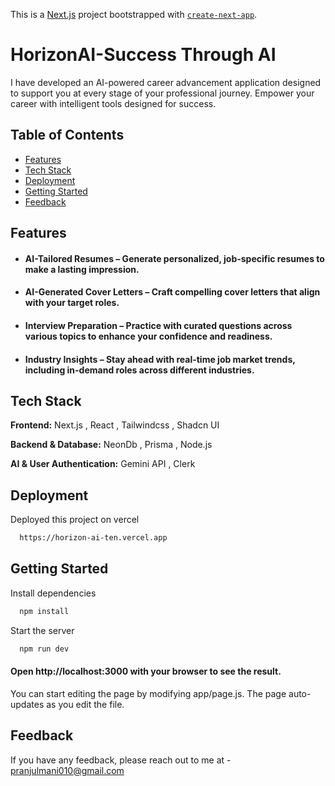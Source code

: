 This is a [Next.js](https://nextjs.org) project bootstrapped with [`create-next-app`](https://github.com/vercel/next.js/tree/canary/packages/create-next-app).


# HorizonAI-Success Through AI
I have developed an AI-powered career advancement application designed to support you at every stage of your professional journey.
Empower your career with intelligent tools designed for success.


## Table of Contents
- [Features](#features)
- [Tech Stack](#tech-stack)
- [Deployment](#deployment)
- [Getting Started](#getting-started)
- [Feedback](#feedback)

## Features
- #### AI-Tailored Resumes – Generate personalized, job-specific resumes to make a lasting impression.
- #### AI-Generated Cover Letters – Craft compelling cover letters that align with your target roles.
- #### Interview Preparation – Practice with curated questions across various topics to enhance your confidence and readiness.
- #### Industry Insights – Stay ahead with real-time job market trends, including in-demand roles across different industries.



## Tech Stack

**Frontend:** Next.js , React , Tailwindcss , Shadcn UI

**Backend & Database:** NeonDb , Prisma , Node.js


**AI & User Authentication:** Gemini API , Clerk


## Deployment

Deployed this project on vercel

```bash
  https://horizon-ai-ten.vercel.app
```


## Getting Started

Install dependencies

```bash
  npm install
```

Start the server

```bash
  npm run dev
```

#### Open http://localhost:3000 with your browser to see the result.

You can start editing the page by modifying app/page.js. The page auto-updates as you edit the file.

## Feedback

If you have any feedback, please reach out to me at - pranjulmani010@gmail.com


